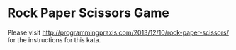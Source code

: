Rock Paper Scissors Game
=========

Please visit http://programmingpraxis.com/2013/12/10/rock-paper-scissors/ for the instructions for this kata. 
